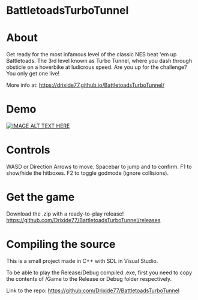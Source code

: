 # BattletoadsTurboTunnel

# About

Get ready for the most infamous level of the classic NES beat 'em up Battletoads. The 3rd level known as Turbo Tunnel, where you dash through obsticle on a hoverbike at ludicrous speed. Are you up for the challenge? You only get one live!

More info at: https://drixide77.github.io/BattletoadsTurboTunnel/

# Demo

[![IMAGE ALT TEXT HERE](https://img.youtube.com/vi/w5iyG1fqwXk/0.jpg)](https://www.youtube.com/watch?v=w5iyG1fqwXk)

# Controls

WASD or Direction Arrows to move.
Spacebar to jump and to confirm.
F1 to show/hide the hitboxes.
F2 to toggle godmode (ignore collisions).

# Get the game

Download the .zip with a ready-to-play release! https://github.com/Drixide77/BattletoadsTurboTunnel/releases

# Compiling the source

This is a small project made in C++ with SDL in Visual Studio.

To be able to play the Release/Debug compiled .exe, first you need to copy the contents of /Game to the Release or Debug folder respectively.

Link to the repo: https://github.com/Drixide77/BattletoadsTurboTunnel
